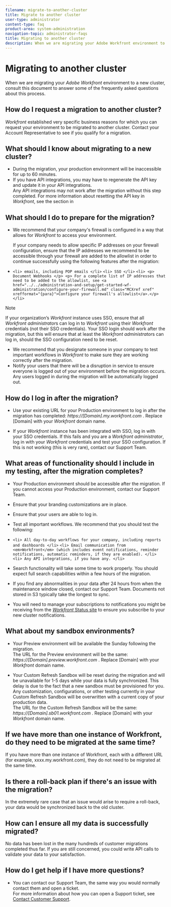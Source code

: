 ```yaml
---
filename: migrate-to-another-cluster
title: Migrate to another cluster
user-type: administrator
content-type: faq
product-area: system-administration
navigation-topic: administrator-faqs
title: Migrating to another cluster
description: When we are migrating your Adobe Workfront environment to a new cluster, consult this document to answer some of the frequently asked questions about this process.
---
```


# Migrating to another cluster

When we are migrating your *Adobe Workfront* environment to a new cluster, consult this document to answer some of the frequently asked questions about this process.

## How do I request a migration to another cluster?

*Workfront* established very specific business reasons for which you can request your environment to be migrated to another cluster. Contact your Account Representative to see if you qualify for a migration.

## What should I know about migrating to a new cluster?

* During the migration, your production environment will be inaccessible for up to 60 minutes. 
* If you have API integrations, you may have to regenerate the API key and update it in your API integrations.   
  Any API integrations may not work after the migration without this step completed. For more information about resetting the API key in *Workfront*, see the section in

## What should I do to prepare for the migration?

* We recommend that your company's firewall is configured in a way that allows for *Workfront* to access your environment.

  If your company needs to allow specific IP addresses on your firewall configuration, ensure that the IP addresses we recommend to be accessible through your firewall are added to the allowlist in order to continue successfully using the following features after the migration: 

* `<li> emails, including POP emails </li>` `<li> SSO </li>` `<li> <p> Document Webhooks </p> <p> For a complete list of IP addresses that need to be added to the allowlist, see <a href="../../administration-and-setup/get-started-wf-administration/configure-your-firewall.md" class="MCXref xref" xrefformat="{para}">Configure your firewall's allowlist</a>.</p> </li>`

>[!NOTE]
>
>If your organization’s *Workfront* instance uses SSO, ensure that all *Workfront administrator*s can log in to *Workfront* using their *Workfront* credentials (not their SSO credentials). Your SSO login should work after the migration, but this will ensure that at least the *Workfront administrator*s can log in, should the SSO configuration need to be reset.

* We recommend that you designate someone in your company to test important workflows in *Workfront* to make sure they are working correctly after the migration. 
* Notify your users that there will be a disruption in service to ensure everyone is logged out of your environment before the migration occurs. Any users logged in during the migration will be automatically logged out.

## How do I log in after the migration?

* Use your existing URL for your Production environment to log in after the migration has completed: *https://[Domain].my.workfront.com* . Replace [Domain] with your *Workfront* domain name. 

* If your *Workfront* instance has been integrated with SSO, log in with your SSO credentials. If this fails and you are a *Workfront administrator*, log in with your *Workfront* credentials and test your SSO configuration. If this is not working (this is very rare), contact our Support Team.

## What areas of functionality should I include in my testing, after the migration completes?

* Your Production environment should be accessible after the migration. If you cannot access your Production environment, contact our Support Team. 
* Ensure that your branding customizations are in place. 
* Ensure that your users are able to log in. 
* Test all important workflows. We recommend that you should test the following: 
* `<li> All day-to-day workflows for your company, including reports and dashboards </li>` `<li> Email communication from <em>Workfront</em> (which includes event notifications, reminder notifications, automatic reminders, if they are enabled). </li>` `<li> Any API integrations, if you have any. </li>` 

* Search functionality will take some time to work properly. You should expect full search capabilities within a few hours of the migration. 
* If you find any abnormalities in your data after 24 hours from when the maintenance window closed, contact our Support Team. Documents not stored in S3 typically take the longest to sync. 
* You will need to manage your subscriptions to notifications you might be receiving from the [*Workfront* Status site](https://status.workfront.com/) to ensure you subscribe to your new cluster notifications.

## What about my sandbox environments?

* Your Preview environment will be available the Sunday following the migration.  
  The URL for the Preview environment will be the same: *https://[Domain].preview.workfront.com* . Replace [Domain] with your *Workfront* domain name. 

* Your Custom Refresh Sandbox will be reset during the migration and will be unavailable for 1-5 days while your data is fully synchronized. This delay is due to the fact that a new sandbox must be provisioned for you. Any customization, configurations, or other testing currently in your Custom Refresh Sandbox will be overwritten with a current copy of your production data.  
  The URL for the Custom Refresh Sandbox will be the same: *https://[Domain].sb01.workfront.com* . Replace [Domain] with your *Workfront* domain name.

## If we have more than one instance of Workfront, do they need to be migrated at the same time?

If you have more than one instance of Workfront, each with a different URL (for example, xxxx.my.workfront.com), they do not need to be migrated at the same time.

## Is there a roll-back plan if there's an issue with the migration?

In the extremely rare case that an issue would arise to require a roll-back, your data would be synchronized back to the old cluster.

## How can I ensure all my data is successfully migrated?

No data has been lost in the many hundreds of customer migrations completed thus far. If you are still concerned, you could write API calls to validate your data to your satisfaction.

## How do I get help if I have more questions?

* You can contact our Support Team, the same way you would normally contact them and open a ticket.  
  For more information about how you can open a Support ticket, see [Contact Customer Support](../../workfront-basics/tips-tricks-and-troubleshooting/contact-customer-support.md).

